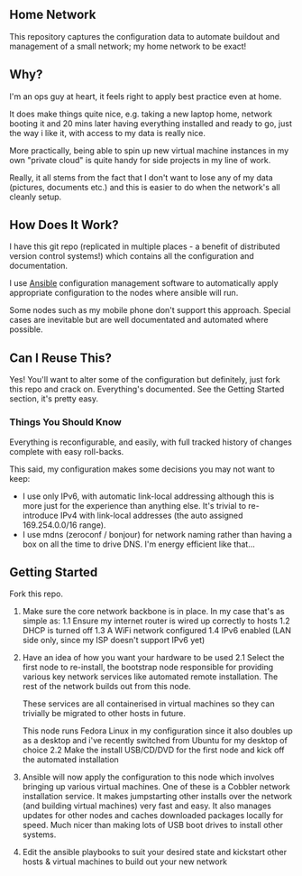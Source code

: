 ## Home Network ##

This repository captures the configuration data to
automate buildout and management of a small network;
my home network to be exact!

## Why? ##

I'm an ops guy at heart, it feels right to apply best
practice even at home.

It does make things quite nice, e.g. taking a new laptop
home, network booting it and 20 mins later having
everything installed and ready to go, just the way i like
it, with access to my data is really nice.

More practically, being able to spin up new virtual
machine instances in my own "private cloud" is quite
handy for side projects in my line of work.

Really, it all stems from the fact that I don't want to
lose any of my data (pictures, documents etc.) and this
is easier to do when the network's all cleanly setup.

## How Does It Work? ##

I have this git repo (replicated in multiple places -
a benefit of distributed version control systems!)
which contains all the configuration and documentation.

I use [Ansible](http://www.ansibleworks.com) configuration
management software to automatically apply appropriate
configuration to the nodes where ansible will run.

Some nodes such as my mobile phone don't support this
approach. Special cases are inevitable but are well
documentated and automated where possible.

## Can I Reuse This? ##

Yes! You'll want to alter some of the configuration but
definitely, just fork this repo and crack on. Everything's
documented. See the Getting Started section, it's pretty
easy.

### Things You Should Know ###

Everything is reconfigurable, and easily, with full tracked
history of changes complete with easy roll-backs.

This said, my configuration makes some decisions you may not
want to keep:

* I use only IPv6, with automatic link-local addressing
  although this is more just for the experience than anything
  else. It's trivial to re-introduce IPv4 with link-local
  addresses (the auto assigned 169.254.0.0/16 range).
* I use mdns (zeroconf / bonjour) for network naming
  rather than having a box on all the time to drive DNS.
  I'm energy efficient like that...

## Getting Started ##

Fork this repo.

1. Make sure the core network backbone is in place. In my
   case that's as simple as:
1.1 Ensure my internet router is wired up correctly to hosts
1.2 DHCP is turned off
1.3 A WiFi network configured
1.4 IPv6 enabled (LAN side only, since my ISP doesn't
    support IPv6 yet)
2. Have an idea of how you want your hardware to be used
2.1 Select the first node to re-install, the bootstrap
    node responsible for providing various key network
    services like automated remote installation. The
    rest of the network builds out from this node.
    
    These services are all containerised in virtual machines
    so they can trivially be migrated to other hosts in
    future.

    This node runs Fedora Linux in my configuration since
    it also doubles up as a desktop and i've recently
    switched from Ubuntu for my desktop of choice
2.2 Make the install USB/CD/DVD for the first node and kick
    off the automated installation
3. Ansible will now apply the configuration to this node
   which involves bringing up various virtual machines. One
   of these is a Cobbler network installation service. It
   makes jumpstarting other installs over the network (and
   building virtual machines) very fast and easy. It also
   manages updates for other nodes and caches downloaded
   packages locally for speed. Much nicer than making lots
   of USB boot drives to install other systems.
4. Edit the ansible playbooks to suit your desired state
   and kickstart other hosts & virtual machines to build
   out your new network

